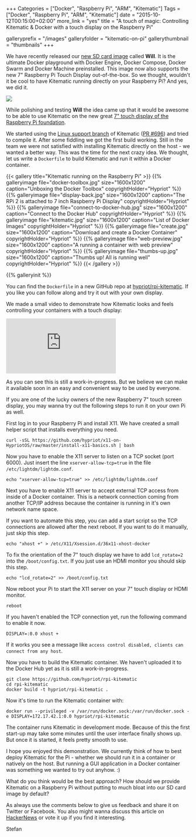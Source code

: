 +++
Categories = ["Docker", "Raspberry Pi", "ARM", "Kitematic"]
Tags = ["Docker", "Raspberry Pi", "ARM", "Kitematic"]
date = "2015-10-12T00:15:00+02:00"
more_link = "yes"
title = "A touch of magic: Controlling Kitematic & Docker with a touch display on the Raspberry Pi"

galleryprefix = "/images"
galleryfolder = "kitematic-on-pi"
gallerythumbnail = "thumbnails"
+++

We have recently released our [new SD card image](http://blog.hypriot.com/post/get-your-all-in-one-docker-playground-now-hypriotos-reloaded/) called __Will__.
It is the ultimate Docker playground with Docker Engine, Docker Compose, Docker Swarm and Docker Machine preinstalled.
This image now also supports the new 7" Raspberry Pi Touch Display out-of-the-box. So we thought, wouldn't it be cool to have Kitematic running directly on your Raspberry Pi? And yes, we did it.

![](/images/kitematic-on-pi/teaser.jpg)

<!--more-->

While polishing and testing __Will__ the idea came up that it would be awesome to be able to use Kitematic on the new great [7" touch display of the Raspberry Pi foundation](https://www.raspberrypi.org/blog/the-eagerly-awaited-raspberry-pi-display/).

We started using the [Linux support branch](https://github.com/zedtux/kitematic/tree/linux-support) of Kitematic ([PR #696](https://github.com/kitematic/kitematic/pull/696)) and tried to compile it.
After some fiddling we got the first build working. Still in the team we were not satisfied with installing Kitematic directly on the host - we wanted a better way.
This was the time for the next crazy idea. We thought, let us write a `Dockerfile` to build Kitematic and run it within a Docker container.

{{< gallery title="Kitematic running on the Raspberry Pi" >}}
{{% galleryimage file="docker-toolbox.jpg" size="1600x1200" caption="Unboxing the Docker Toolbox" copyrightHolder="Hypriot" %}}
{{% galleryimage file="display-back.jpg" size="1600x1200" caption="The RPi 2 is attached to 7 inch Raspberry Pi Display" copyrightHolder="Hypriot" %}}
{{% galleryimage file="connect-to-docker-hub.jpg" size="1600x1200" caption="Connect to the Docker Hub" copyrightHolder="Hypriot" %}}
{{% galleryimage file="kitematic.jpg" size="1600x1200" caption="List of Docker Images" copyrightHolder="Hypriot" %}}
{{% galleryimage file="create.jpg" size="1600x1200" caption="Download and create a Docker Container" copyrightHolder="Hypriot" %}}
{{% galleryimage file="web-preview.jpg" size="1600x1200" caption="A running a container with web preview" copyrightHolder="Hypriot" %}}
{{% galleryimage file="thumbs-up.jpg" size="1600x1200" caption="Thumbs up! All is running well" copyrightHolder="Hypriot" %}}
{{< /gallery >}}

{{% galleryinit %}}

You can find the `Dockerfile` in a new GitHub repo at [hypriot/rpi-kitematic](https://github.com/hypriot/rpi-kitematic). If you like you can follow along and try it out with your own display.

We made a small video to demonstrate how Kitematic looks and feels controlling your containers with a touch display:

<div class="video-container"><iframe src="https://www.youtube.com/embed/HVyQeCqE_4A" frameborder="0" allowfullscreen></iframe></div>

As you can see this is still a work-in-progress. But we believe we can make it available soon in an easy and convenient way to be used by everyone.

If you are one of the lucky owners of the new Raspberry 7" touch screen display, you may wanna try out the following steps to run it on your own Pi as well.

First log in to your Raspberry Pi and install X11. We have created a small helper script that installs everything you need.

```
curl -sSL https://github.com/hypriot/x11-on-HypriotOS/raw/master/install-x11-basics.sh | bash
```

Now you have to enable the X11 server to listen on a TCP socket (port 6000). Just insert the line `xserver-allow-tcp=true` in the file `/etc/lightdm/lightdm.conf`.

```
echo "xserver-allow-tcp=true" >> /etc/lightdm/lightdm.conf
```

Next you have to enable X11 server to accept external TCP access from inside of a Docker container.
This is a network connection coming from another TCP/IP address because the container is running in it's own network name space.

If you want to automate this step, you can add a start script so the TCP connections are allowed after the next reboot.
If you want to do it manually, just skip this step.

```
echo "xhost +" > /etc/X11/Xsession.d/36x11-xhost-docker
```

To fix the orientation of the 7" touch display we have to add `lcd_rotate=2` into the `/boot/config.txt`. If you just use an HDMI monitor you should skip this step.

```
echo "lcd_rotate=2" >> /boot/config.txt
```

Now reboot your Pi to start the X11 server on your 7" touch display or HDMI monitor.

```
reboot
```

If you haven't enabled the TCP connection yet, run the following command to enable it now.

```
DISPLAY=:0.0 xhost +
```

If it works you see a message like `access control disabled, clients can connect from any host`.

Now you have to build the Kitematic container.
We haven't uploaded it to the Docker Hub yet as it is still a work-in-progress.

```
git clone https://github.com/hypriot/rpi-kitematic
cd rpi-kitematic
docker build -t hypriot/rpi-kitematic .
```

Now it's time to run the Kitematic container with:

```
docker run --privileged -v /var/run/docker.sock:/var/run/docker.sock -e DISPLAY=172.17.42.1:0.0 hypriot/rpi-kitematic
```

The container runs Kitematic in development mode. Because of this the first start-up may take some minutes until the user interface finally shows up.
But once it is started, it feels pretty smooth to use.

I hope you enjoyed this demonstration. We currently think of how to best deploy Kitematic for the Pi - whether we should run it in a container or natively on the host.
But running a GUI application in a Docker container was something we wanted to try out anyhow. :)

What do you think would be the best approach? How should we provide Kitematic on a Raspberry Pi without putting to much bloat into our SD card image by default?

As always use the comments below to give us feedback and share it on Twitter or Facebook.
You also might wanna discuss this article on [HackerNews](https://news.ycombinator.com/item?id=10374271) or vote it up if you find it interesting.

Stefan
